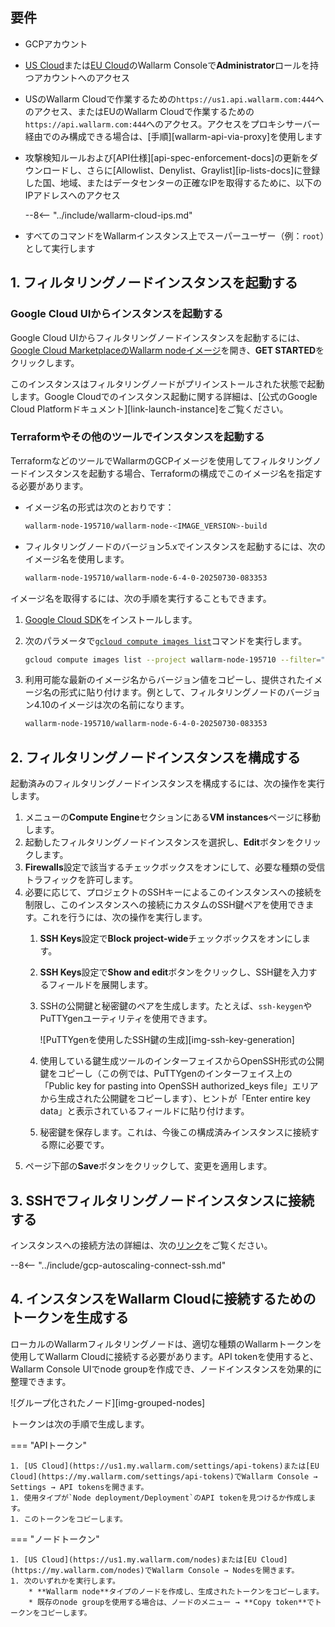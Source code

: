## 要件

* GCPアカウント
* [US Cloud](https://us1.my.wallarm.com/)または[EU Cloud](https://my.wallarm.com/)のWallarm Consoleで**Administrator**ロールを持つアカウントへのアクセス
* USのWallarm Cloudで作業するための`https://us1.api.wallarm.com:444`へのアクセス、またはEUのWallarm Cloudで作業するための`https://api.wallarm.com:444`へのアクセス。アクセスをプロキシサーバー経由でのみ構成できる場合は、[手順][wallarm-api-via-proxy]を使用します
* 攻撃検知ルールおよび[API仕様][api-spec-enforcement-docs]の更新をダウンロードし、さらに[Allowlist、Denylist、Graylist][ip-lists-docs]に登録した国、地域、またはデータセンターの正確なIPを取得するために、以下のIPアドレスへのアクセス

    --8<-- "../include/wallarm-cloud-ips.md"
* すべてのコマンドをWallarmインスタンス上でスーパーユーザー（例：`root`）として実行します

## 1. フィルタリングノードインスタンスを起動する

### Google Cloud UIからインスタンスを起動する

Google Cloud UIからフィルタリングノードインスタンスを起動するには、[Google Cloud MarketplaceのWallarm nodeイメージ](https://console.cloud.google.com/launcher/details/wallarm-node-195710/wallarm-node)を開き、**GET STARTED**をクリックします。

このインスタンスはフィルタリングノードがプリインストールされた状態で起動します。Google Cloudでのインスタンス起動に関する詳細は、[公式のGoogle Cloud Platformドキュメント][link-launch-instance]をご覧ください。

### Terraformやその他のツールでインスタンスを起動する

TerraformなどのツールでWallarmのGCPイメージを使用してフィルタリングノードインスタンスを起動する場合、Terraformの構成でこのイメージ名を指定する必要があります。

* イメージ名の形式は次のとおりです：

    ```bash
    wallarm-node-195710/wallarm-node-<IMAGE_VERSION>-build
    ```
* フィルタリングノードのバージョン5.xでインスタンスを起動するには、次のイメージ名を使用します。

    ```bash
    wallarm-node-195710/wallarm-node-6-4-0-20250730-083353
    ```

イメージ名を取得するには、次の手順を実行することもできます。

1. [Google Cloud SDK](https://cloud.google.com/sdk/docs/install)をインストールします。
2. 次のパラメータで[`gcloud compute images list`](https://cloud.google.com/sdk/gcloud/reference/compute/images/list)コマンドを実行します。

    ```bash
    gcloud compute images list --project wallarm-node-195710 --filter="name~'wallarm-node-6-4-*'" --no-standard-images
    ```
3. 利用可能な最新のイメージ名からバージョン値をコピーし、提供されたイメージ名の形式に貼り付けます。例として、フィルタリングノードのバージョン4.10のイメージは次の名前になります。

    ```bash
    wallarm-node-195710/wallarm-node-6-4-0-20250730-083353
    ```

## 2. フィルタリングノードインスタンスを構成する

起動済みのフィルタリングノードインスタンスを構成するには、次の操作を実行します。

1. メニューの**Compute Engine**セクションにある**VM instances**ページに移動します。
2. 起動したフィルタリングノードインスタンスを選択し、**Edit**ボタンをクリックします。
3. **Firewalls**設定で該当するチェックボックスをオンにして、必要な種類の受信トラフィックを許可します。
4. 必要に応じて、プロジェクトのSSHキーによるこのインスタンスへの接続を制限し、このインスタンスへの接続にカスタムのSSH鍵ペアを使用できます。これを行うには、次の操作を実行します。
    1. **SSH Keys**設定で**Block project-wide**チェックボックスをオンにします。
    2. **SSH Keys**設定で**Show and edit**ボタンをクリックし、SSH鍵を入力するフィールドを展開します。
    3. SSHの公開鍵と秘密鍵のペアを生成します。たとえば、`ssh-keygen`やPuTTYgenユーティリティを使用できます。
       
        ![PuTTYgenを使用したSSH鍵の生成][img-ssh-key-generation]

    4. 使用している鍵生成ツールのインターフェイスからOpenSSH形式の公開鍵をコピーし（この例では、PuTTYgenのインターフェイス上の「Public key for pasting into OpenSSH authorized_keys file」エリアから生成された公開鍵をコピーします）、ヒントが「Enter entire key data」と表示されているフィールドに貼り付けます。
    5. 秘密鍵を保存します。これは、今後この構成済みインスタンスに接続する際に必要です。
5. ページ下部の**Save**ボタンをクリックして、変更を適用します。 

## 3. SSHでフィルタリングノードインスタンスに接続する

インスタンスへの接続方法の詳細は、次の[リンク](https://cloud.google.com/compute/docs/instances/connecting-to-instance)をご覧ください。

--8<-- "../include/gcp-autoscaling-connect-ssh.md"

## 4. インスタンスをWallarm Cloudに接続するためのトークンを生成する

ローカルのWallarmフィルタリングノードは、適切な種類のWallarmトークンを使用してWallarm Cloudに接続する必要があります。API tokenを使用すると、Wallarm Console UIでnode groupを作成でき、ノードインスタンスを効果的に整理できます。

![グループ化されたノード][img-grouped-nodes]

トークンは次の手順で生成します。

=== "APIトークン"

    1. [US Cloud](https://us1.my.wallarm.com/settings/api-tokens)または[EU Cloud](https://my.wallarm.com/settings/api-tokens)でWallarm Console → Settings → API tokensを開きます。
    1. 使用タイプが`Node deployment/Deployment`のAPI tokenを見つけるか作成します。
    1. このトークンをコピーします。
=== "ノードトークン"

    1. [US Cloud](https://us1.my.wallarm.com/nodes)または[EU Cloud](https://my.wallarm.com/nodes)でWallarm Console → Nodesを開きます。
    1. 次のいずれかを実行します。 
        * **Wallarm node**タイプのノードを作成し、生成されたトークンをコピーします。
        * 既存のnode groupを使用する場合は、ノードのメニュー → **Copy token**でトークンをコピーします。